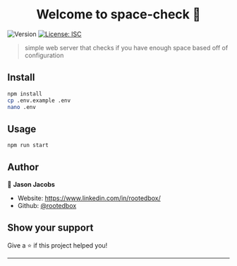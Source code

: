 <h1 align="center">Welcome to space-check 👋</h1>
<p>
  <img alt="Version" src="https://img.shields.io/badge/version-1.0.0-blue.svg?cacheSeconds=2592000" />
  <a href="#" target="_blank">
    <img alt="License: ISC" src="https://img.shields.io/badge/License-ISC-yellow.svg" />
  </a>
</p>

> simple web server that checks if you have enough space based off of configuration

## Install

```sh
npm install
cp .env.example .env
nano .env
```

## Usage

```sh
npm run start
```

## Author

👤 **Jason Jacobs**

* Website: https://www.linkedin.com/in/rootedbox/
* Github: [@rootedbox](https://github.com/rootedbox)

## Show your support

Give a ⭐️ if this project helped you!

***
